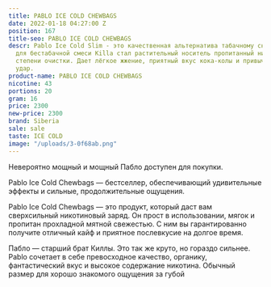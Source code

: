 ```yaml
---
title: PABLO ICE COLD CHEWBAGS
date: 2022-01-18 04:27:00 Z
position: 167
title-seo: PABLO ICE COLD CHEWBAGS
descr: Pablo Ice Cold Slim - это качественная альтернатива табачному снюсу. Основой
  для бестабачной смеси Killa стал растительный носитель пропитанный никотином высочайшей
  степени очистки. Дает лёгкое жжение, приятный вкус кока-колы и привычный никотиновый
  удар.
product-name: PABLO ICE COLD CHEWBAGS
nicotine: 43
portions: 20
gram: 16
price: 2300
new-price: 2300
brand: Siberia
sale: sale
taste: ICE COLD
image: "/uploads/3-0f68ab.png"
---
```


Невероятно мощный и мощный Пабло доступен для покупки.

Pablo Ice Cold Chewbags — бестселлер, обеспечивающий удивительные эффекты и сильные, продолжительные ощущения.




Pablo Ice Cold Chewbags — это продукт, который даст вам сверхсильный никотиновый заряд. Он прост в использовании, мягок и пропитан прохладной мятной свежестью. С ним вы гарантированно получите отличный кайф и приятное послевкусие на долгое время.

Пабло — старший брат Киллы. Это так же круто, но гораздо сильнее. Pablo сочетает в себе превосходное качество, органику, фантастический вкус и высокое содержание никотина. Обычный размер для хорошо знакомого ощущения за губой